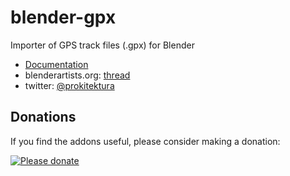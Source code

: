 # blender-gpx
Importer of GPS track files (.gpx) for Blender

* [Documentation](https://github.com/vvoovv/blender-gpx/wiki/Documentation)
* blenderartists.org: [thread](https://blenderartists.org/forum/showthread.php?363717-Import-GPX-track-(-gpx))
* twitter: [@prokitektura](https://twitter.com/prokitektura)

## Donations
If you find the addons useful, please consider making a donation:

[![Please donate](https://www.paypalobjects.com/en_US/GB/i/btn/btn_donateCC_LG.gif)](https://www.paypal.com/cgi-bin/webscr?cmd=_s-xclick&hosted_button_id=NNQBWQ6TH2N7N)
